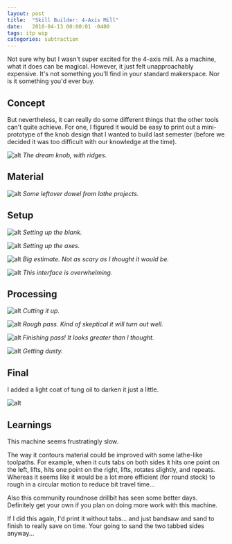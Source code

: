 ```yaml
---
layout: post
title:  "Skill Builder: 4-Axis Mill"
date:   2018-04-13 00:00:01 -0400
tags: itp wip
categories: subtraction
---
```


Not sure why but I wasn't super excited for the 4-axis mill. As a machine, what it does can be magical. However, it just felt unapproachably expensive. It's not something you'll find in your standard makerspace. Nor is it something you'd ever buy.

Concept
-------

But nevertheless, it can really do some different things that the other tools can't quite achieve. For one, I figured it would be easy to print out a mini-prototype of the knob design that I wanted to build last semester (before we decided it was too difficult with our knowledge at the time).

![alt](/assets/img/subtraction/four-axis-knob/00-design.jpg)
*The dream knob, with ridges.*

Material
--------

![alt](/assets/img/subtraction/four-axis-knob/01-material.jpg)
*Some leftover dowel from lathe projects.*

Setup
-----

![alt](/assets/img/subtraction/four-axis-knob/02-setup.jpg)
*Setting up the blank.*

![alt](/assets/img/subtraction/four-axis-knob/03-setup.jpg)
*Setting up the axes.*

![alt](/assets/img/subtraction/four-axis-knob/04-estimate.jpg)
*Big estimate. Not as scary as I thought it would be.*

![alt](/assets/img/subtraction/four-axis-knob/10-overwhelming-interface.jpg)
*This interface is overwhelming.*

Processing
----------

![alt](/assets/img/subtraction/four-axis-knob/11-cutting-it-up.jpg)
*Cutting it up.*

![alt](/assets/img/subtraction/four-axis-knob/12-rough-pass.jpg)
*Rough pass. Kind of skeptical it will turn out well.*

![alt](/assets/img/subtraction/four-axis-knob/13-finishing-pass.jpg)
*Finishing pass! It looks greater than I thought.*

![alt](/assets/img/subtraction/four-axis-knob/14-dusty-finish.jpg)
*Getting dusty.*

Final
-----

I added a light coat of tung oil to darken it just a little.

![alt](/assets/img/subtraction/four-axis-knob/99-final.jpg)

Learnings
---------

This machine seems frustratingly slow.

The way it contours material could be improved with some lathe-like toolpaths. For example, when it cuts tabs on both sides it hits one point on the left, lifts, hits one point on the right, lifts, rotates slightly, and repeats. Whereas it seems like it would be a lot more efficient (for round stock) to rough in a circular motion to reduce bit travel time...

Also this community roundnose drillbit has seen some better days. Definitely get your own if you plan on doing more work with this machine.

If I did this again, I'd print it without tabs... and just bandsaw and sand to finish to really save on time. Your going to sand the two tabbed sides anyway...
